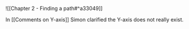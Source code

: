 ![[Chapter 2 - Finding a path#^a33049]]


In [[Comments on Y-axis]] Simon clarified the Y-axis does not really exist.